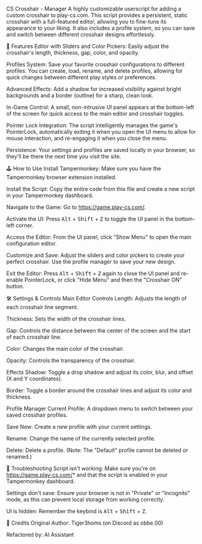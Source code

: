 CS Crosshair - Manager
A highly customizable userscript for adding a custom crosshair to play-cs.com.
This script provides a persistent, static crosshair with a full-featured editor, allowing you to fine-tune its appearance to your liking. It also includes a profile system, so you can save and switch between different crosshair designs effortlessly.

🚀 Features
Editor with Sliders and Color Pickers: Easily adjust the crosshair's length, thickness, gap, color, and opacity.

Profiles System: Save your favorite crosshair configurations to different profiles. You can create, load, rename, and delete profiles, allowing for quick changes between different play styles or preferences.

Advanced Effects: Add a shadow for increased visibility against bright backgrounds and a border (outline) for a sharp, clean look.

In-Game Control: A small, non-intrusive UI panel appears at the bottom-left of the screen for quick access to the main editor and crosshair toggles.

Pointer Lock Integration: The script intelligently manages the game's PointerLock, automatically exiting it when you open the UI menu to allow for mouse interaction, and re-engaging it when you close the menu.

Persistence: Your settings and profiles are saved locally in your browser, so they'll be there the next time you visit the site.

🕹️ How to Use
Install Tampermonkey: Make sure you have the Tampermonkey browser extension installed.

Install the Script: Copy the entire code from this file and create a new script in your Tampermonkey dashboard.

Navigate to the Game: Go to https://game.play-cs.com/.

Activate the UI: Press <kbd>Alt</kbd> + <kbd>Shift</kbd> + <kbd>Z</kbd> to toggle the UI panel in the bottom-left corner.

Access the Editor: From the UI panel, click "Show Menu" to open the main configuration editor.

Customize and Save: Adjust the sliders and color pickers to create your perfect crosshair. Use the profile manager to save your new design.

Exit the Editor: Press <kbd>Alt</kbd> + <kbd>Shift</kbd> + <kbd>Z</kbd> again to close the UI panel and re-enable PointerLock, or click "Hide Menu" and then the "Crosshair ON" button.

🛠️ Settings & Controls
Main Editor Controls
Length: Adjusts the length of each crosshair line segment.

Thickness: Sets the width of the crosshair lines.

Gap: Controls the distance between the center of the screen and the start of each crosshair line.

Color: Changes the main color of the crosshair.

Opacity: Controls the transparency of the crosshair.

Effects
Shadow: Toggle a drop shadow and adjust its color, blur, and offset (X and Y coordinates).

Border: Toggle a border around the crosshair lines and adjust its color and thickness.

Profile Manager
Current Profile: A dropdown menu to switch between your saved crosshair profiles.

Save New: Create a new profile with your current settings.

Rename: Change the name of the currently selected profile.

Delete: Delete a profile. (Note: The "Default" profile cannot be deleted or renamed.)

📝 Troubleshooting
Script isn't working: Make sure you're on https://game.play-cs.com/* and that the script is enabled in your Tampermonkey dashboard.

Settings don't save: Ensure your browser is not in "Private" or "Incognito" mode, as this can prevent local storage from working correctly.

UI is hidden: Remember the keybind is <kbd>Alt</kbd> + <kbd>Shift</kbd> + <kbd>Z</kbd>.

👥 Credits
Original Author: Tiger3homs (on Discord as obbe.00)

Refactored by: AI Assistant
